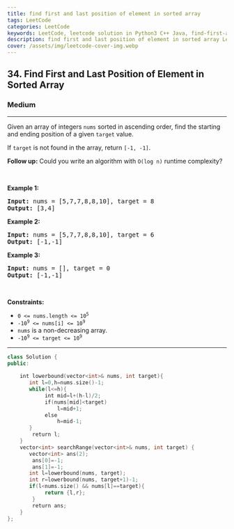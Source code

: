 ```yaml
---
title: find first and last position of element in sorted array
tags: LeetCode
categories: LeetCode
keywords: LeetCode, leetcode solution in Python3 C++ Java, find-first-and-last-position-of-element-in-sorted-array solution
description: find first and last position of element in sorted array LeetCode Solution Explained
cover: /assets/img/leetcode-cover-img.webp
---
```



<h2>34. Find First and Last Position of Element in Sorted Array</h2><h3>Medium</h3><hr><div><p>Given an array of integers <code>nums</code> sorted in ascending order, find the starting and ending position of a given <code>target</code> value.</p>

<p>If <code>target</code> is not found in the array, return <code>[-1, -1]</code>.</p>

<p><strong>Follow up:</strong>&nbsp;Could you write an algorithm with&nbsp;<code>O(log n)</code> runtime complexity?</p>

<p>&nbsp;</p>
<p><strong>Example 1:</strong></p>
<pre><strong>Input:</strong> nums = [5,7,7,8,8,10], target = 8
<strong>Output:</strong> [3,4]
</pre><p><strong>Example 2:</strong></p>
<pre><strong>Input:</strong> nums = [5,7,7,8,8,10], target = 6
<strong>Output:</strong> [-1,-1]
</pre><p><strong>Example 3:</strong></p>
<pre><strong>Input:</strong> nums = [], target = 0
<strong>Output:</strong> [-1,-1]
</pre>
<p>&nbsp;</p>
<p><strong>Constraints:</strong></p>

<ul>
	<li><code>0 &lt;= nums.length &lt;= 10<sup>5</sup></code></li>
	<li><code>-10<sup>9</sup>&nbsp;&lt;= nums[i]&nbsp;&lt;= 10<sup>9</sup></code></li>
	<li><code>nums</code> is a non-decreasing array.</li>
	<li><code>-10<sup>9</sup>&nbsp;&lt;= target&nbsp;&lt;= 10<sup>9</sup></code></li>
</ul>
</div>

---




```cpp
class Solution {
public:
    
    int lowerbound(vector<int>& nums, int target){
       int l=0,h=nums.size()-1;
       while(l<=h){
            int mid=l+(h-l)/2;
            if(nums[mid]<target)
                l=mid+1;
            else
                h=mid-1; 
       }
        return l;
    }
    vector<int> searchRange(vector<int>& nums, int target) {
       vector<int> ans(2);
        ans[0]=-1;
        ans[1]=-1;
       int l=lowerbound(nums, target);
       int r=lowerbound(nums, target+1)-1;
       if(l<nums.size() && nums[l]==target){
            return {l,r};
        }
        return ans;
    }
};

```
